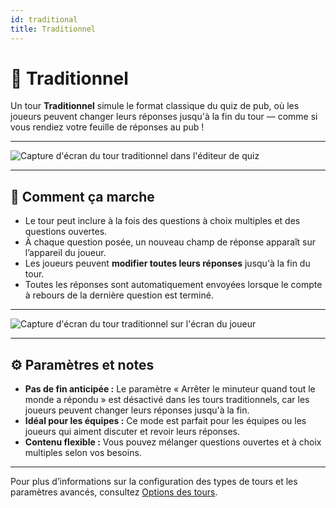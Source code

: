 ```yaml
---
id: traditional
title: Traditionnel
---
```


# 📝 Traditionnel

Un tour **Traditionnel** simule le format classique du quiz de pub, où les joueurs peuvent changer leurs réponses jusqu'à la fin du tour — comme si vous rendiez votre feuille de réponses au pub !

---

![Capture d'écran du tour traditionnel dans l'éditeur de quiz](/images/round-modes/traditional-editor.png)

---

## 📝 Comment ça marche

- Le tour peut inclure à la fois des questions à choix multiples et des questions ouvertes.
- À chaque question posée, un nouveau champ de réponse apparaît sur l’appareil du joueur.
- Les joueurs peuvent **modifier toutes leurs réponses** jusqu'à la fin du tour.
- Toutes les réponses sont automatiquement envoyées lorsque le compte à rebours de la dernière question est terminé.

---

![Capture d'écran du tour traditionnel sur l'écran du joueur](/images/round-modes/traditional-answer-screen.png)

---

## ⚙️ Paramètres et notes

- **Pas de fin anticipée :** Le paramètre « Arrêter le minuteur quand tout le monde a répondu » est désactivé dans les tours traditionnels, car les joueurs peuvent changer leurs réponses jusqu'à la fin.
- **Idéal pour les équipes :** Ce mode est parfait pour les équipes ou les joueurs qui aiment discuter et revoir leurs réponses.
- **Contenu flexible :** Vous pouvez mélanger questions ouvertes et à choix multiples selon vos besoins.

---

Pour plus d’informations sur la configuration des types de tours et les paramètres avancés, consultez [Options des tours](../editor/008-round-options.md).
